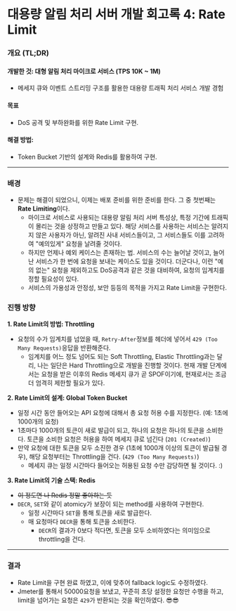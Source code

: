 # 대용량 알림 처리 서버 개발 회고록 4: Rate Limit

### 개요 (TL;DR)
#### 개발한 것: 대형 알림 처리 마이크로 서비스 (TPS 10K ~ 1M)
- 메세지 큐와 이벤트 스트리밍 구조를 활용한 대용량 트래픽 처리 서비스 개발 경험
#### 목표
- DoS 공격 및 부하완화를 위한 Rate Limit 구현.
#### 해결 방법: 
- Token Bucket 기반의 설계와 Redis를 활용하여 구현.
---
### 배경
- 문제는 해결이 되었으니, 이제는 배포 준비를 위한 준비를 한다. 그 중 첫번째는 **Rate Limiting**이다.
    - 마이크로 서비스로 사용되는 대용량 알림 처리 서버 특성상, 특정 기간에 트래픽이 몰리는 것을 상정하고 만들고 있다. 해당 서비스를 사용하는 서비스는 알려지지 않은 사용자가 아닌, 알려진 사내 서비스들이고, 그 서비스들도 이를 고려하여 "예의있게" 요청을 날려줄 것이다.
    - 하지만 언제나 예외 케이스는 존재하는 법. 서비스의 수는 늘어날 것이고, 늘어난 서비스가 한 번에 요청을 보내는 케이스도 있을 것이다. 더군다나, 이런 "예의 없는" 요청을 제외하고도 DoS공격과 같은 것을 대비하여, 요청의 임계치를 정할 필요성이 있다.
    - 서비스의 가용성과 안정성, 보안 등등의 목적을 가지고 Rate Limit을 구현한다.

### 진행 방향
**1. Rate Limit의 방법: Throttling**
- 요청의 수가 임계치를 넘었을 때, `Retry-After`정보를 헤더에 넣어서 `429 (Too Many Requests)`응답을 반환해준다.
    - 임계치를 어느 정도 넘어도 되는 Soft Throttling, Elastic Throttling과는 달리, 나는 일단은 Hard Throttling으로 개발을 진행할 것이다. 현재 개발 단계에서는 요청을 받은 이후의 Redis 메세지 큐가 곧 SPOF이기에, 현재로서는 조금 더 엄격히 제한할 필요가 있다.

**2. Rate Limit의 설계: Global Token Bucket**
- 일정 시간 동안 들어오는 API 요청에 대해서 총 요청 허용 수를 지정한다. (예: 1초에 1000개의 요청)
- 1초마다 1000개의 토큰이 새로 발급이 되고, 하나의 요청은 하나의 토큰을 소비한다. 토큰을 소비한 요청은 허용을 하여 메세지 큐로 넘긴다 (`201 (Created)`) 
- 만약 요청에 대한 토큰을 모두 소진한 경우 (1초에 1000개 이상의 토큰이 발급될 경우), 해당 요청부터는 Throttling을 건다. (`429 (Too Many Requests)`) 
    - 메세지 큐는 일정 시간마다 들어오는 허용된 요청 수만 감당하면 될 것이다. :)

**3. Rate Limit의 기술 스택: Redis**
- ~~이 정도면 나 Redis 정말 좋아하는 듯~~
- `DECR`, `SET`와 같이 atomicy가 보장이 되는 method를 사용하여 구현한다.
    - 일정 시간마다 `SET`을 통해 토큰을 새로 발급한다.
    - 매 요청마다 `DECR`을 통해 토큰을 소비한다.
        - `DECR`의 결과가 0보다 적다면, 토큰을 모두 소비하였다는 의미임으로 throttling을 건다.

---
### 결과
- Rate Limit을 구현 완료 하였고, 이에 맞추어 fallback logic도 수정하였다.
- Jmeter를 통해서 50000요청을 보냈고, 꾸준히 초당 설정한 요청만 수행을 하고, limit을 넘어가는 요청은 `429`가 반환되는 것을 확인하였다. 😎😎

